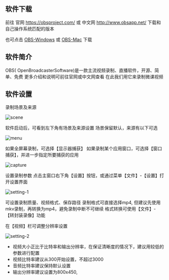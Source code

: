 ## 软件下载

前往 官网 https://obsproject.com/ 或 中文网 http://www.obsapp.net/ 下载和自己操作系统匹配的版本

也可点击 [OBS-Windows](http://qiniu.yike.fm/download/OBS-Studio-18.0.1-Full-Installer.exe) 或  [OBS-Mac](http://qiniu.yike.fm/download/obs-mac-20.0.1-installer.pkg) 下载



## 软件简介
OBS( OpenBroadcasterSoftware)是一款主流视频录制、直播软件，开源、简单、免费
更多介绍和说明可前往官网或中文网查看
在此我们用它来录制微课视频

## 软件设置

录制场景及来源

![scene](img/obs/scene.png)

软件启动后，可看到左下角有场景及来源设置
场景保留默认，来源有以下可选

![menu](img/obs/menu.png)

如果全屏幕录制，可选择【显示器捕获】
如果录制某个应用窗口，可选择【窗口捕获】，并进一步指定所要捕获的应用

![capture](img/obs/capture.png)

设置录制参数
点击主窗口右下角【设置】按钮，或通过菜单【文件】-【设置】打开设置界面

![setting-1](img/obs/setting-1.png)

可设置录制质量、视频格式、保存路径
录制格式可直接选择mp4, 但建议先使用mkv录制，再转换为mp4，避免录制中断不可继续
格式转换可使用【文件】- 【转封装录像】功能

在【视频】栏可调整分辨率设置

![setting-2](img/obs/setting-2.png)

- 视频大小正比于比特率和输出分辨率，在保证清晰度的情况下，建议用较低的参数进行配置
- 视频比特率建议从300开始设置，不超过3000
- 音频比特率建议保持默认设置
- 输出分辨率建议设置为800x450, 

